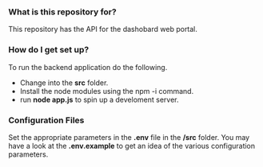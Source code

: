 ### What is this repository for? ###

This repository has the API for the dashobard web portal.

### How do I get set up? ###

To run the backend application do the following.

- Change into the **src** folder.
- Install the node modules using the npm -i command.
- run **node app.js** to spin up a develoment server.

### Configuration Files ###

Set the appropriate parameters in the **.env** file in the **/src** folder. You may have a look at the **.env.example** to get an idea of the various configuration parameters. 
